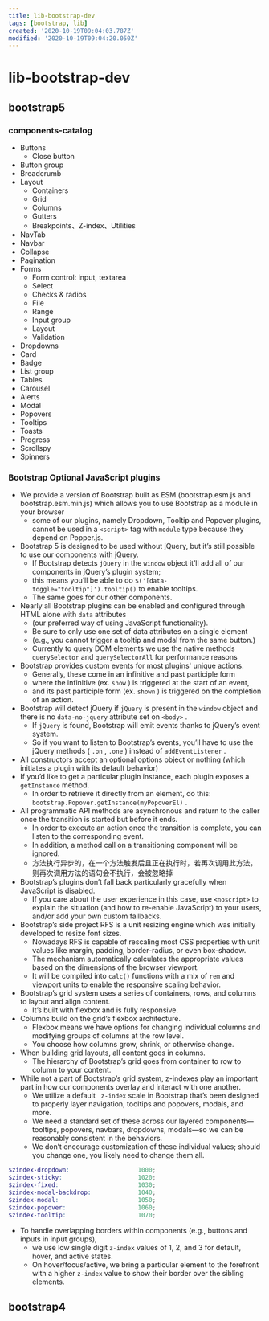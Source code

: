 ```yaml
---
title: lib-bootstrap-dev
tags: [bootstrap, lib]
created: '2020-10-19T09:04:03.787Z'
modified: '2020-10-19T09:04:20.050Z'
---
```


# lib-bootstrap-dev

## bootstrap5

### components-catalog

- Buttons
  - Close button
- Button group
- Breadcrumb
- Layout
  - Containers
  - Grid
  - Columns
  - Gutters
  - Breakpoints、Z-index、Utilities
- NavTab
- Navbar
- Collapse
- Pagination
- Forms
  - Form control: input, textarea
  - Select
  - Checks & radios
  - File
  - Range
  - Input group
  - Layout
  - Validation
- Dropdowns
- Card
- Badge
- List group
- Tables
- Carousel
- Alerts
- Modal
- Popovers
- Tooltips
- Toasts
- Progress
- Scrollspy
- Spinners

### Bootstrap Optional JavaScript plugins

- We provide a version of Bootstrap built as ESM (bootstrap.esm.js and bootstrap.esm.min.js) which allows you to use Bootstrap as a module in your browser
  - some of our plugins, namely Dropdown, Tooltip and Popover plugins, cannot be used in a `<script>` tag with `module` type because they depend on Popper.js. 
- Bootstrap 5 is designed to be used without jQuery, but it’s still possible to use our components with jQuery. 
  - If Bootstrap detects `jQuery` in the `window` object it’ll add all of our components in jQuery’s plugin system; 
  - this means you’ll be able to do `$('[data-toggle="tooltip"]').tooltip()` to enable tooltips. 
  - The same goes for our other components.
- Nearly all Bootstrap plugins can be enabled and configured through HTML alone with `data` attributes 
  - (our preferred way of using JavaScript functionality). 
  - Be sure to only use one set of data attributes on a single element 
  - (e.g., you cannot trigger a tooltip and modal from the same button.)
  - Currently to query DOM elements we use the native methods `querySelector` and `querySelectorAll` for performance reasons
- Bootstrap provides custom events for most plugins' unique actions. 
  - Generally, these come in an infinitive and past participle form
  - where the infinitive (ex. `show` ) is triggered at the start of an event, 
  - and its past participle form (ex. `shown` ) is triggered on the completion of an action.
- Bootstrap will detect jQuery if `jQuery` is present in the `window` object and there is no `data-no-jquery` attribute set on `<body>` . 
  - If `jQuery` is found, Bootstrap will emit events thanks to jQuery’s event system. 
  - So if you want to listen to Bootstrap’s events, you’ll have to use the jQuery methods ( `.on` , `.one` ) instead of `addEventListener` .
- All constructors accept an optional options object or nothing (which initiates a plugin with its default behavior)
- If you’d like to get a particular plugin instance, each plugin exposes a `getInstance` method. 
  - In order to retrieve it directly from an element, do this: `bootstrap.Popover.getInstance(myPopoverEl)` .
- All programmatic API methods are asynchronous and return to the caller once the transition is started but before it ends.
  - In order to execute an action once the transition is complete, you can listen to the corresponding event.
  - In addition, a method call on a transitioning component will be ignored.
  - 方法执行异步的，在一个方法触发后且正在执行时，若再次调用此方法，则再次调用方法的语句会不执行，会被忽略掉
- Bootstrap’s plugins don’t fall back particularly gracefully when JavaScript is disabled. 
  - If you care about the user experience in this case, use `<noscript>` to explain the situation (and how to re-enable JavaScript) to your users, and/or add your own custom fallbacks.
- Bootstrap’s side project RFS is a unit resizing engine which was initially developed to resize font sizes. 
  - Nowadays RFS is capable of rescaling most CSS properties with unit values like margin, padding, border-radius, or even box-shadow.
  - The mechanism automatically calculates the appropriate values based on the dimensions of the browser viewport. 
  - It will be compiled into `calc()` functions with a mix of `rem` and viewport units to enable the responsive scaling behavior.
- Bootstrap’s grid system uses a series of containers, rows, and columns to layout and align content. 
  - It’s built with flexbox and is fully responsive.
- Columns build on the grid’s flexbox architecture. 
  - Flexbox means we have options for changing individual columns and modifying groups of columns at the row level. 
  - You choose how columns grow, shrink, or otherwise change.
- When building grid layouts, all content goes in columns. 
  - The hierarchy of Bootstrap’s grid goes from container to row to column to your content. 
- While not a part of Bootstrap’s grid system, z-indexes play an important part in how our components overlay and interact with one another.
  - We utilize a default ` z-index` scale in Bootstrap that’s been designed to properly layer navigation, tooltips and popovers, modals, and more.
  - We need a standard set of these across our layered components—tooltips, popovers, navbars, dropdowns, modals—so we can be reasonably consistent in the behaviors.
  - We don’t encourage customization of these individual values; should you change one, you likely need to change them all.

``` SCSS
$zindex-dropdown:                   1000;
$zindex-sticky:                     1020;
$zindex-fixed:                      1030;
$zindex-modal-backdrop:             1040;
$zindex-modal:                      1050;
$zindex-popover:                    1060;
$zindex-tooltip:                    1070;
```

- To handle overlapping borders within components (e.g., buttons and inputs in input groups), 
  - we use low single digit `z-index` values of 1, 2, and 3 for default, hover, and active states. 
  - On hover/focus/active, we bring a particular element to the forefront with a higher `z-index` value to show their border over the sibling elements.

## bootstrap4

